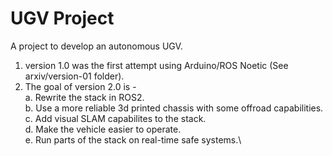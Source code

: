 # UGV Project

A project to develop an autonomous UGV.
1. version 1.0 was the first attempt using Arduino/ROS Noetic (See arxiv/version-01 folder).
2. The goal of version 2.0 is -\
	a. Rewrite the stack in ROS2.\
	b. Use a more reliable 3d printed chassis with some offroad capabilities.\
	c. Add visual SLAM capabilites to the stack.\
	d. Make the vehicle easier to operate.\
	e. Run parts of the stack on real-time safe systems.\
